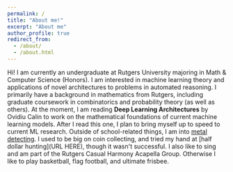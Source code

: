 ```yaml
---
permalink: /
title: "About me!"
excerpt: "About me"
author_profile: true
redirect_from: 
  - /about/
  - /about.html
---
```


Hi! I am currently an undergraduate at Rutgers University majoring in Math & Computer Science (Honors). I am interested in machine learning theory and applications of novel architectures to problems in automated reasoning. I primarily have a background in mathematics from Rutgers, including graduate coursework in combinatorics and probability theory (as well as others). At the moment, I am reading **Deep Learning Architectures** by Ovidiu Calin to work on the mathematical foundations of current machine learning models. After I read this one, I plan to bring myself up to speed to current ML research. Outside of school-related things, I am into [metal detecting](URL). I used to be big on coin collecting, and tried my hand at [half dollar hunting](URL HERE), though it wasn't successful. I also like to sing and am part of the Rutgers Casual Harmony Acapella Group. Otherwise I like to play basketball, flag football, and ultimate frisbee.
